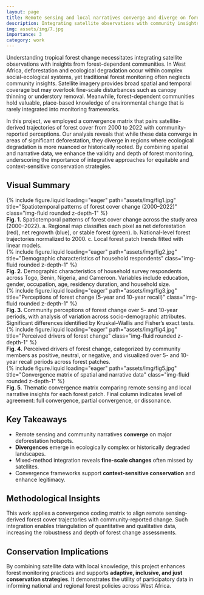 ```yaml
---
layout: page
title: Remote sensing and local narratives converge and diverge on forest change in West Africa
description: Integrating satellite observations with community insights to enhance forest monitoring and conservation strategies.
img: assets/img/7.jpg
importance: 3
category: work
---
```


Understanding tropical forest change necessitates integrating satellite observations with insights from forest-dependent communities. In West Africa, deforestation and ecological degradation occur within complex social-ecological systems, yet traditional forest monitoring often neglects community insights. Satellite imagery provides broad spatial and temporal coverage but may overlook fine-scale disturbances such as canopy thinning or understory removal. Meanwhile, forest-dependent communities hold valuable, place-based knowledge of environmental change that is rarely integrated into monitoring frameworks.

In this project, we employed a convergence matrix that pairs satellite-derived trajectories of forest cover from 2000 to 2022 with community-reported perceptions. Our analysis reveals that while these data converge in areas of significant deforestation, they diverge in regions where ecological degradation is more nuanced or historically rooted. By combining spatial and narrative data, we enhance the validity and depth of forest monitoring, underscoring the importance of integrative approaches for equitable and context-sensitive conservation strategies.

## Visual Summary

<div class="row">
  <div class="col-sm mt-3 mt-md-0">
    {% include figure.liquid loading="eager" path="assets/img/fig1.jpg" title="Spatiotemporal patterns of forest cover change (2000–2022)" class="img-fluid rounded z-depth-1" %}
  </div>
</div>
<div class="caption">
  <strong>Fig. 1.</strong> Spatiotemporal patterns of forest cover change across the study area (2000–2022). a. Regional map classifies each pixel as net deforestation (red), net regrowth (blue), or stable forest (green). b. National-level forest trajectories normalized to 2000. c. Local forest patch trends fitted with linear models.
</div>

<div class="row">
  <div class="col-sm mt-3 mt-md-0">
    {% include figure.liquid loading="eager" path="assets/img/fig2.jpg" title="Demographic characteristics of household respondents" class="img-fluid rounded z-depth-1" %}
  </div>
</div>
<div class="caption">
  <strong>Fig. 2.</strong> Demographic characteristics of household survey respondents across Togo, Benin, Nigeria, and Cameroon. Variables include education, gender, occupation, age, residency duration, and household size.
</div>

<div class="row">
  <div class="col-sm mt-3 mt-md-0">
    {% include figure.liquid loading="eager" path="assets/img/fig3.jpg" title="Perceptions of forest change (5-year and 10-year recall)" class="img-fluid rounded z-depth-1" %}
  </div>
</div>
<div class="caption">
  <strong>Fig. 3.</strong> Community perceptions of forest change over 5- and 10-year periods, with analysis of variation across socio-demographic attributes. Significant differences identified by Kruskal–Wallis and Fisher’s exact tests.
</div>

<div class="row">
  <div class="col-sm mt-3 mt-md-0">
    {% include figure.liquid loading="eager" path="assets/img/fig4.jpg" title="Perceived drivers of forest change" class="img-fluid rounded z-depth-1" %}
  </div>
</div>
<div class="caption">
  <strong>Fig. 4.</strong> Perceived drivers of forest change, categorized by community members as positive, neutral, or negative, and visualized over 5- and 10-year recall periods across forest patches.
</div>

<div class="row">
  <div class="col-sm mt-3 mt-md-0">
    {% include figure.liquid loading="eager" path="assets/img/fig5.jpg" title="Convergence matrix of spatial and narrative data" class="img-fluid rounded z-depth-1" %}
  </div>
</div>
<div class="caption">
  <strong>Fig. 5.</strong> Thematic convergence matrix comparing remote sensing and local narrative insights for each forest patch. Final column indicates level of agreement: full convergence, partial convergence, or dissonance.
</div>

## Key Takeaways

- Remote sensing and community narratives **converge** on major deforestation hotspots.
- **Divergences** emerge in ecologically complex or historically degraded landscapes.
- Mixed-method integration reveals **fine-scale changes** often missed by satellites.
- Convergence frameworks support **context-sensitive conservation** and enhance legitimacy.

## Methodological Insights

This work applies a convergence coding matrix to align remote sensing-derived forest cover trajectories with community-reported change. Such integration enables triangulation of quantitative and qualitative data, increasing the robustness and depth of forest change assessments.

## Conservation Implications

By combining satellite data with local knowledge, this project enhances forest monitoring practices and supports **adaptive, inclusive, and just conservation strategies**. It demonstrates the utility of participatory data in informing national and regional forest policies across West Africa.
